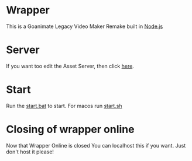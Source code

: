 # Wrapper
This is a Goanimate Legacy Video Maker Remake built in [Node.js](https://nodejs.org/)

# Server
If you want too edit the Asset Server, then click [here](https://github.com/2Epik4u/Wrapper-Online-Assets).

# Start
Run the [start.bat](https://github.com/2Epik4u/Wrapper-Online/blob/master/start.bat) to start.
For macos run [start.sh](https://github.com/2Epik4u/Wrapper-Online/blob/master/start.sh)

# Closing of wrapper online
Now that Wrapper Online is closed You can localhost this if you want. Just don't host it please!
